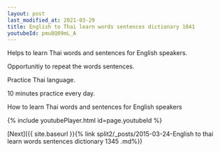 ```yaml
---
layout: post
last_modified_at: 2021-03-29
title: English to Thai learn words sentences dictionary 1041 
youtubeId: pmu8Q09mL_A
---
```

 
 
Helps to learn Thai words and sentences for English speakers.

Opportunitiy to repeat the words sentences. 

Practice Thai language. 
 
10 minutes practice every day. 
 
How to learn Thai words and sentences for English speakers 
 
{% include youtubePlayer.html id=page.youtubeId %}
 
 
[Next]({{ site.baseurl }}{% link  split2/_posts/2015-03-24-English to thai learn words sentences dictionary 1345 .md%})
 
